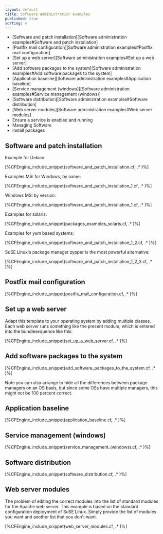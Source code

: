 ```yaml
---
layout: default
title: Software administration examples
published: true
sorting: 4
---
```


* [Software and patch installation][Software administration examples#Software and patch installation]
* [Postfix mail configuration][Software administration examples#Postfix mail configuration]
* [Set up a web server][Software administration examples#Set up a web server]
* [Add software packages to the system][Software administration examples#Add software packages to the system]
* [Application baseline][Software administration examples#Application baseline]
* [Service management (windows)][Software administration examples#Service management (windows)]
* [Software distribution][Software administration examples#Software distribution]
* [Web server modules][Software administration examples#Web server modules]
* Ensure a service is enabled and running
* Managing Software
* Install packages

## Software and patch installation ##

Example for Debian:


[%CFEngine_include_snippet(software_and_patch_installation.cf, .* )%]

Examples MSI for Windows, by name:


[%CFEngine_include_snippet(software_and_patch_installation_1.cf, .* )%]

Windows MSI by version:


[%CFEngine_include_snippet(software_and_patch_installation_1.cf, .* )%]

Examples for solaris:

[%CFEngine_include_snippet(packages_examples_solaris.cf, .* )%]

Examples for yum based systems:

[%CFEngine_include_snippet(software_and_patch_installation_1_2.cf, .* )%]

SuSE Linux's package manager zypper is the most powerful alternative:

[%CFEngine_include_snippet(software_and_patch_installation_1_2_3.cf, .* )%]

## Postfix mail configuration


[%CFEngine_include_snippet(postfix_mail_configuration.cf, .* )%]

## Set up a web server

Adapt this template to your operating system by adding multiple classes. Each web server runs something like the present module, which is entered into the bundlesequence like this:


[%CFEngine_include_snippet(set_up_a_web_server.cf, .* )%]

## Add software packages to the system ##


[%CFEngine_include_snippet(add_software_packages_to_the_system.cf, .* )%]

Note you can also arrange to hide all the differences between package managers on an OS basis, but since some OSs have multiple managers, this might not be 100 percent correct.

## Application baseline


[%CFEngine_include_snippet(application_baseline.cf, .* )%]

## Service management (windows)


[%CFEngine_include_snippet(service_management_(windows).cf, .* )%]

## Software distribution


[%CFEngine_include_snippet(software_distribution.cf, .* )%]

## Web server modules

The problem of editing the correct modules into the list of standard modules for the Apache web server. This example is based on the standard configuration deployment of SuSE Linux. Simply provide the list of modules you want and another list that you don't want.

[%CFEngine_include_snippet(web_server_modules.cf, .* )%]
